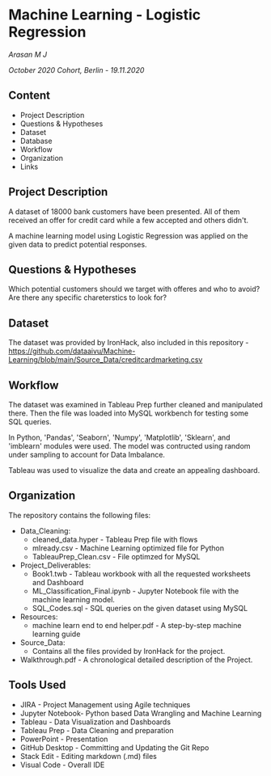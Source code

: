 # Machine Learning - Logistic Regression
*Arasan M J*

*October 2020 Cohort, Berlin - 19.11.2020*

## Content

 - Project Description
 - Questions & Hypotheses
 - Dataset
 - Database
 - Workflow
 - Organization
 - Links

## Project Description
A dataset of 18000 bank customers have been presented. All of them received an offer for credit card while a few accepted and others didn't. 

A machine learning model using Logistic Regression was applied on the given data to predict potential responses.

## Questions & Hypotheses

Which potential customers should we target with offeres and who to avoid?
Are there any specific chareterstics to look for?

## Dataset

The dataset was provided by IronHack, also included in this repository - https://github.com/dataaivu/Machine-Learning/blob/main/Source_Data/creditcardmarketing.csv

## Workflow 

The dataset was examined in Tableau Prep further cleaned and manipulated there. Then the file was loaded into MySQL workbench for testing some SQL queries. 

In Python, 'Pandas', 'Seaborn', 'Numpy', 'Matplotlib', 'Sklearn', and 'imblearn' modules were used. The model was contructed using random under sampling to account for Data Imbalance.

Tableau was used to visualize the data and create an appealing dashboard.

## Organization

The repository contains the following files:

 - Data_Cleaning:
	 - cleaned_data.hyper - Tableau Prep file with flows
	 - mlready.csv - Machine Learning optimized file for Python
	 - TableauPrep_Clean.csv - File optimzed for MySQL
 - Project_Deliverables:
	 - Book1.twb - Tableau workbook with all the requested worksheets and Dashboard
	 - ML_Classification_Final.ipynb - Jupyter Notebook file with the machine learning model.
	 - SQL_Codes.sql - SQL queries on the given dataset using MySQL
 - Resources:
	 - machine learn end to end helper.pdf - A step-by-step machine learning guide
 - Source_Data:
	 - Contains all the files provided by IronHack for the project.
 - Walkthrough.pdf - A chronological detailed description of the Project.  

## Tools Used

 - JIRA - Project Management using Agile techniques
 - Jupyter Notebook- Python based Data Wrangling and Machine Learning
 - Tableau - Data Visualization and Dashboards
 - Tableau Prep - Data Cleaning and preparation
 - PowerPoint - Presentation
 - GitHub Desktop - Committing and Updating the Git Repo
 - Stack Edit - Editing markdown (.md) files
 - Visual Code - Overall IDE 
 
